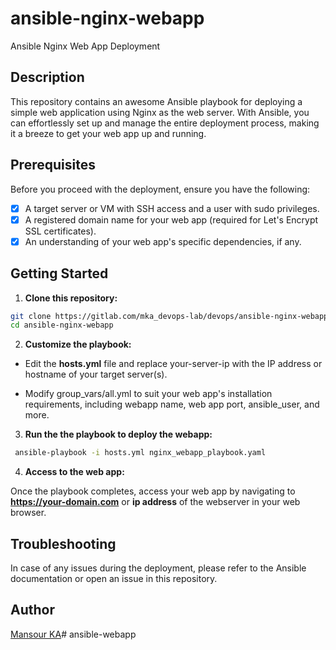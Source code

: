 # ansible-nginx-webapp

Ansible Nginx Web App Deployment


## Description

This repository contains an awesome Ansible playbook for deploying a simple web application using Nginx as the web server. With Ansible, you can effortlessly set up and manage the entire deployment process, making it a breeze to get your web app up and running.


## Prerequisites
Before you proceed with the deployment, ensure you have the following:

- [x] A target server or VM with SSH access and a user with sudo privileges.
- [x] A registered domain name for your web app (required for Let's Encrypt SSL certificates).
- [x] An understanding of your web app's specific dependencies, if any.

## Getting Started

1. **Clone this repository:**

```bash
git clone https://gitlab.com/mka_devops-lab/devops/ansible-nginx-webapp.git
cd ansible-nginx-webapp

```

2. **Customize the playbook:**

- Edit the **hosts.yml** file and replace your-server-ip with the IP address or hostname of your target server(s).

- Modify group_vars/all.yml to suit your web app's installation requirements, including webapp name, web app port, ansible_user, and more.

3. **Run the the playbook to deploy the webapp:**

```bash
 ansible-playbook -i hosts.yml nginx_webapp_playbook.yaml
```

4. **Access to the web app:**

Once the playbook completes, access your web app by navigating to **https://your-domain.com** or **ip address** of the webserver in your web browser. 


## Troubleshooting

In case of any issues during the deployment, please refer to the Ansible documentation or open an issue in this repository.


## Author
[Mansour KA](http:mansourka.com)# ansible-webapp
